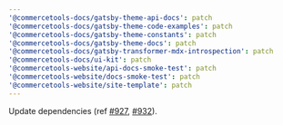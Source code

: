 ```yaml
---
'@commercetools-docs/gatsby-theme-api-docs': patch
'@commercetools-docs/gatsby-theme-code-examples': patch
'@commercetools-docs/gatsby-theme-constants': patch
'@commercetools-docs/gatsby-theme-docs': patch
'@commercetools-docs/gatsby-transformer-mdx-introspection': patch
'@commercetools-docs/ui-kit': patch
'@commercetools-website/api-docs-smoke-test': patch
'@commercetools-website/docs-smoke-test': patch
'@commercetools-website/site-template': patch
---
```


Update dependencies (ref [#927](https://github.com/commercetools/commercetools-docs-kit/pull/927), [#932](https://github.com/commercetools/commercetools-docs-kit/pull/932)).
